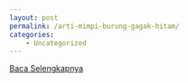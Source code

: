 ```yaml
---
layout: post
permalink: /arti-mimpi-burung-gagak-hitam/
categories:
    - Uncategorized
---
```


[Baca Selengkapnya](/02)